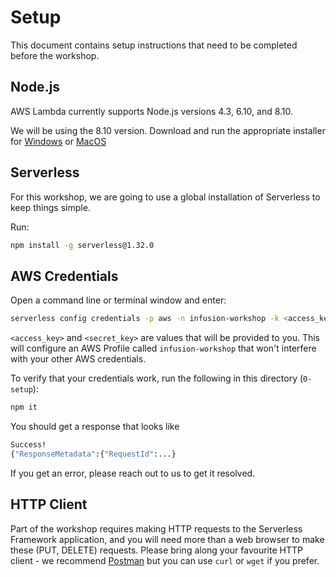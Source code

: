 # Setup

This document contains setup instructions that need to be completed before the workshop.

## Node.js

AWS Lambda currently supports Node.js versions 4.3, 6.10, and 8.10.

We will be using the 8.10 version. Download and run the appropriate installer for [Windows](https://nodejs.org/download/release/v8.10.0/node-v8.10.0-x64.msi) or [MacOS](https://nodejs.org/download/release/v8.10.0/node-v8.10.0.pkg)

## Serverless

For this workshop, we are going to use a global installation of Serverless to keep things simple.

Run:

```sh
npm install -g serverless@1.32.0
```

## AWS Credentials

Open a command line or terminal window and enter:

```sh
serverless config credentials -p aws -n infusion-workshop -k <access_key> -s <secret_key>
```

`<access_key>` and `<secret_key>` are values that will be provided to you. This will configure an AWS Profile called `infusion-workshop` that won't interfere with your other AWS credentials.

To verify that your credentials work, run the following in this directory (`0-setup`):

```sh
npm it
```

You should get a response that looks like

```sh
Success!
{"ResponseMetadata":{"RequestId":...}
```

If you get an error, please reach out to us to get it resolved.

## HTTP Client

Part of the workshop requires making HTTP requests to the Serverless Framework application, and you will need more than a web browser to make these (PUT, DELETE) requests. Please bring along your favourite HTTP client - we recommend [Postman](https://www.getpostman.com/apps) but you can use `curl` or `wget` if you prefer.
